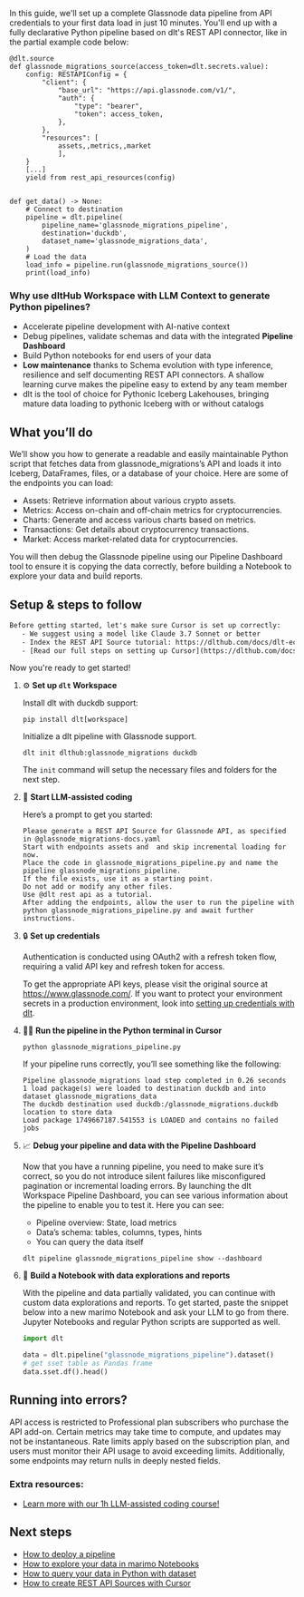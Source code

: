 In this guide, we'll set up a complete Glassnode data pipeline from API credentials to your first data load in just 10 minutes. You'll end up with a fully declarative Python pipeline based on dlt's REST API connector, like in the partial example code below:

```python-outcome
@dlt.source
def glassnode_migrations_source(access_token=dlt.secrets.value):
    config: RESTAPIConfig = {
        "client": {
            "base_url": "https://api.glassnode.com/v1/",
            "auth": {
                "type": "bearer",
                "token": access_token,
            },
        },
        "resources": [
            assets,,metrics,,market
            ],
    }
    [...]
    yield from rest_api_resources(config)


def get_data() -> None:
    # Connect to destination
    pipeline = dlt.pipeline(
        pipeline_name='glassnode_migrations_pipeline',
        destination='duckdb',
        dataset_name='glassnode_migrations_data', 
    )
    # Load the data
    load_info = pipeline.run(glassnode_migrations_source())
    print(load_info) 
```

### Why use dltHub Workspace with LLM Context to generate Python pipelines?

- Accelerate pipeline development with AI-native context
- Debug pipelines, validate schemas and data with the integrated **Pipeline Dashboard**
- Build Python notebooks for end users of your data
- **Low maintenance** thanks to Schema evolution with type inference, resilience and self documenting REST API connectors. A shallow learning curve makes the pipeline easy to extend by any team member
- dlt is the tool of choice for Pythonic Iceberg Lakehouses, bringing mature data loading to pythonic Iceberg with or without catalogs

## What you’ll do

We’ll show you how to generate a readable and easily maintainable Python script that fetches data from glassnode_migrations’s API and loads it into Iceberg, DataFrames, files, or a database of your choice. Here are some of the endpoints you can load:

- Assets: Retrieve information about various crypto assets.
- Metrics: Access on-chain and off-chain metrics for cryptocurrencies.
- Charts: Generate and access various charts based on metrics.
- Transactions: Get details about cryptocurrency transactions.
- Market: Access market-related data for cryptocurrencies.

You will then debug the Glassnode pipeline using our Pipeline Dashboard tool to ensure it is copying the data correctly, before building a Notebook to explore your data and build reports.

## Setup & steps to follow

```default
Before getting started, let's make sure Cursor is set up correctly:
   - We suggest using a model like Claude 3.7 Sonnet or better
   - Index the REST API Source tutorial: https://dlthub.com/docs/dlt-ecosystem/verified-sources/rest_api/ and add it to context as **@dlt rest api**
   - [Read our full steps on setting up Cursor](https://dlthub.com/docs/dlt-ecosystem/llm-tooling/cursor-restapi#23-configuring-cursor-with-documentation)
```

Now you're ready to get started!

1. ⚙️ **Set up `dlt` Workspace**
    
    Install dlt with duckdb support:
    ```shell
    pip install dlt[workspace]
    ```

    Initialize a dlt pipeline with Glassnode support.
    ```shell
    dlt init dlthub:glassnode_migrations duckdb
    ```

    The `init` command will setup the necessary files and folders for the next step.
    
2. 🤠 **Start LLM-assisted coding**
    
    Here’s a prompt to get you started:
    
    ```prompt
    Please generate a REST API Source for Glassnode API, as specified in @glassnode_migrations-docs.yaml 
    Start with endpoints assets and  and skip incremental loading for now. 
    Place the code in glassnode_migrations_pipeline.py and name the pipeline glassnode_migrations_pipeline. 
    If the file exists, use it as a starting point. 
    Do not add or modify any other files. 
    Use @dlt rest api as a tutorial. 
    After adding the endpoints, allow the user to run the pipeline with python glassnode_migrations_pipeline.py and await further instructions.
    ```

    
3. 🔒 **Set up credentials** 
    
    Authentication is conducted using OAuth2 with a refresh token flow, requiring a valid API key and refresh token for access.
    
    To get the appropriate API keys, please visit the original source at https://www.glassnode.com/.
    If you want to protect your environment secrets in a production environment, look into [setting up credentials with dlt](https://dlthub.com/docs/walkthroughs/add_credentials).
    
4. 🏃‍♀️ **Run the pipeline in the Python terminal in Cursor**
    
    ```shell
    python glassnode_migrations_pipeline.py
    ```
    
    If your pipeline runs correctly, you’ll see something like the following:
    
    ```shell
    Pipeline glassnode_migrations load step completed in 0.26 seconds
    1 load package(s) were loaded to destination duckdb and into dataset glassnode_migrations_data
    The duckdb destination used duckdb:/glassnode_migrations.duckdb location to store data
    Load package 1749667187.541553 is LOADED and contains no failed jobs
    ```
    
5. 📈 **Debug your pipeline and data with the Pipeline Dashboard**

    Now that you have a running pipeline, you need to make sure it’s correct, so you do not introduce silent failures like misconfigured pagination or incremental loading errors. By launching the dlt Workspace Pipeline Dashboard, you can see various information about the pipeline to enable you to test it. Here you can see:
    - Pipeline overview: State, load metrics
    - Data’s schema: tables, columns, types, hints
    - You can query the data itself
    
    ```shell
    dlt pipeline glassnode_migrations_pipeline show --dashboard
    ```
    
6. 🐍 **Build a Notebook with data explorations and reports**

    With the pipeline and data partially validated, you can continue with custom data explorations and reports. To get started, paste the snippet below into a new marimo Notebook and ask your LLM to go from there. Jupyter Notebooks and regular Python scripts are supported as well.

    
    ```python
    import dlt

   data = dlt.pipeline("glassnode_migrations_pipeline").dataset()
   # get sset table as Pandas frame
   data.sset.df().head()
    ```

## Running into errors?

API access is restricted to Professional plan subscribers who purchase the API add-on. Certain metrics may take time to compute, and updates may not be instantaneous. Rate limits apply based on the subscription plan, and users must monitor their API usage to avoid exceeding limits. Additionally, some endpoints may return nulls in deeply nested fields.

### Extra resources:

- [Learn more with our 1h LLM-assisted coding course!](https://www.youtube.com/watch?v=GGid70rnJuM)

## Next steps

- [How to deploy a pipeline](https://dlthub.com/docs/walkthroughs/deploy-a-pipeline)
- [How to explore your data in marimo Notebooks](https://dlthub.com/docs/general-usage/dataset-access/marimo)
- [How to query your data in Python with dataset](https://dlthub.com/docs/general-usage/dataset-access/dataset)
- [How to create REST API Sources with Cursor](https://dlthub.com/docs/dlt-ecosystem/llm-tooling/cursor-restapi)